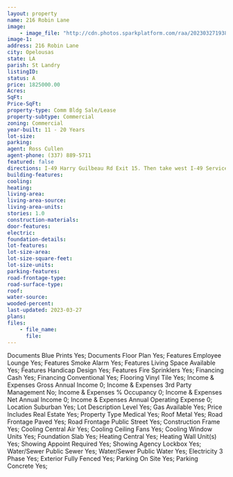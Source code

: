 ```yaml
---
layout: property
name: 216 Robin Lane
image:
    - image_file: "http://cdn.photos.sparkplatform.com/raa/20230327193834367277000000.jpg"
image-1:
address: 216 Robin Lane
city: Opelousas
state: LA
parish: St Landry
listingID: 
status: A
price: 1825000.00
Acres: 
SqFt: 
Price-SqFt: 
property-type: Comm Bldg Sale/Lease
property-subtype: Commercial
zoning: Commercial
year-built: 11 - 20 Years
lot-size: 
parking: 
agent: Ross Cullen
agent-phone: (337) 889-5711
featured: false
directions: I-49 Harry Guilbeau Rd Exit 15. Then take west I-49 Service Rd. south. Turn right on Ventre Blvd. Building located on Robin Lane on right.
building-features: 
cooling: 
heating: 
living-area: 
living-area-source: 
living-area-units: 
stories: 1.0
construction-materials: 
door-features: 
electric: 
foundation-details: 
lot-features: 
lot-size-area: 
lot-size-square-feet: 
lot-size-units: 
parking-features: 
road-frontage-type: 
road-surface-type: 
roof: 
water-source: 
wooded-percent: 
last-updated: 2023-03-27
plans: 
files:
    - file_name:
      file:
---
```

Documents	Blue Prints	Yes;
Documents	Floor Plan	Yes;
Features	Employee Lounge	Yes;
Features	Smoke Alarm	Yes;
Features	Living Space Available	Yes;
Features	Handicap Design	Yes;
Features	Fire Sprinklers	Yes;
Financing	Cash	Yes;
Financing	Conventional	Yes;
Flooring	Vinyl Tile	Yes;
Income & Expenses	Gross Annual Income	0;
Income & Expenses	3rd Party Management	No;
Income & Expenses	% Occupancy	0;
Income & Expenses	Net Annual Income	0;
Income & Expenses	Annual Operating Expense	0;
Location	Suburban	Yes;
Lot Description	Level	Yes;
Gas	Available	Yes;
Price Includes	Real Estate	Yes;
Property Type	Medical	Yes;
Roof	Metal	Yes;
Road Frontage	Paved	Yes;
Road Frontage	Public Street	Yes;
Construction	Frame	Yes;
Cooling	Central Air	Yes;
Cooling	Ceiling Fans	Yes;
Cooling	Window Units	Yes;
Foundation	Slab	Yes;
Heating	Central	Yes;
Heating	Wall Unit(s)	Yes;
Showing	Appoint Required	Yes;
Showing	Agency Lockbox	Yes;
Water/Sewer	Public Sewer	Yes;
Water/Sewer	Public Water	Yes;
Electricity	3 Phase	Yes;
Exterior	Fully Fenced	Yes;
Parking	On Site	Yes;
Parking	Concrete	Yes;

